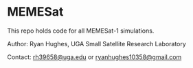 # MEMESat

This repo holds code for all MEMESat-1 simulations. 

Author: Ryan Hughes, UGA Small Satellite Research Laboratory

Contact: rh39658@uga.edu or ryanhughes10358@gmail.com


